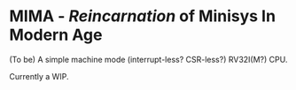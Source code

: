 
# MIMA - *Reincarnation* of Minisys In Modern Age

(To be) A simple machine mode (interrupt-less? CSR-less?) RV32I(M?) CPU.

Currently a WIP.
